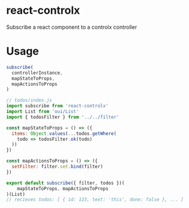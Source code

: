 # react-controlx
Subscribe a react component to a controlx controller

# Usage
```js
subscribe(
  controllerInstance,
  mapStateToProps,
  mapActionsToProps
)
```

```js 
// todos/index.js
import subscribe from 'react-controlx'
import List from 'oui/List'
import { todosFilter } from '../../filter'

const mapStateToProps = () => ({
  items: Object.values(...todos.getWhere(
    todo => todosFilter.ok(todo)
  ))
})

const mapActionsToProps = () => ({
  setFilter: filter.set.bind(filter)
})

export default subscribe({ filter, todos })(
    mapStateToProps, mapActionsToProps
)(List)
// recieves todos: [ { id: 123, text: 'this', done: false }, ... ]
```
